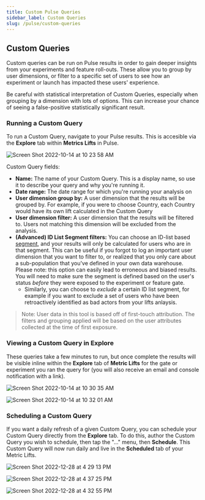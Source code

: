 ```yaml
---
title: Custom Pulse Queries
sidebar_label: Custom Queries
slug: /pulse/custom-queries
---
```


## Custom Queries

Custom queries can be run on Pulse results in order to gain deeper insights from your experiments and feature roll-outs. These allow you to group by user dimensions, or filter to a specific set of users to see how an experiment or launch has impacted these users' experience.

Be careful with statistical interpretation of Custom Queries, especially when grouping by a dimension with lots of options. This can increase your chance of seeing a false-positive statistically significant result.

### Running a Custom Query

To run a Custom Query, navigate to your Pulse results. This is accesible via the **Explore** tab within **Metrics Lifts** in Pulse.  

![Screen Shot 2022-10-14 at 10 23 58 AM](https://user-images.githubusercontent.com/101903926/195905568-65c4f0a4-beaa-4c5e-a5c4-8ca39b3096de.png)

Custom Query fields: 

- **Name:** The name of your Custom Query. This is a display name, so use it to describe your query and why you're running it.
- **Date range:** The date range for which you're running your analysis on
- **User dimension group by:** A user dimension that the results will be grouped by. For example, if you were to choose Country, each Country would have its own lift calculated in the Custom Query
- **User dimension filter:** A user dimension that the results will be filtered to. Users not matching this dimension will be excluded from the analysis.
- **(Advanced) ID List Segment filters:** You can choose an ID-list based [segment](/segments), and your results will only be calculated for users who are in that segment. This can be useful if you forgot to log an important user dimension that you want to filter to, or realized that you only care about a sub-population that you've defined in your own data warehouse. Please note: this option can easily lead to erroneous and biased results. You will need to make sure the segment is defined based on the user's status _before_ they were exposed to the experiment or feature gate.
  - Similarly, you can choose to _exclude_ a certain ID list segment, for example if you want to exclude a set of users who have been retroactively identified as bad actors from your lifts anlaysis. 

> Note: User data in this tool is based off of first-touch attribution. The filters and grouping applied will be based on the user attributes collected at the time of first exposure.

### Viewing a Custom Query in Explore

These queries take a few minutes to run, but once complete the results will be visible inline within the **Explore** tab of **Metric Lifts** for the gate or experiment you ran the query for (you will also receive an email and console notification with a link). 


![Screen Shot 2022-10-14 at 10 30 35 AM](https://user-images.githubusercontent.com/101903926/195906665-45aee135-5b3b-48ab-b3a8-3e7ea2af41a9.png)


![Screen Shot 2022-10-14 at 10 32 01 AM](https://user-images.githubusercontent.com/101903926/195906893-6307319b-e0af-453c-a77c-1e13c35a90aa.png)

### Scheduling a Custom Query

If you want a daily refresh of a given Custom Query, you can schedule your Custom Query directly from the **Explore** tab. To do this, author the Custom Query you wish to schedule, then tap the "..." menu, then **Schedule**. This Custom Query will now run daily and live in the **Scheduled** tab of your Metric Lifts. 

![Screen Shot 2022-12-28 at 4 29 13 PM](https://user-images.githubusercontent.com/101903926/209888538-f7367f56-f2c9-44c7-852e-ec24f9c3e4cb.png)

![Screen Shot 2022-12-28 at 4 37 25 PM](https://user-images.githubusercontent.com/101903926/209889090-d5066297-a74e-48a0-aabf-fb1d90afcbdb.png)


![Screen Shot 2022-12-28 at 4 32 55 PM](https://user-images.githubusercontent.com/101903926/209888880-95b48763-538b-462e-95b2-9d2f657b0d4a.png)




